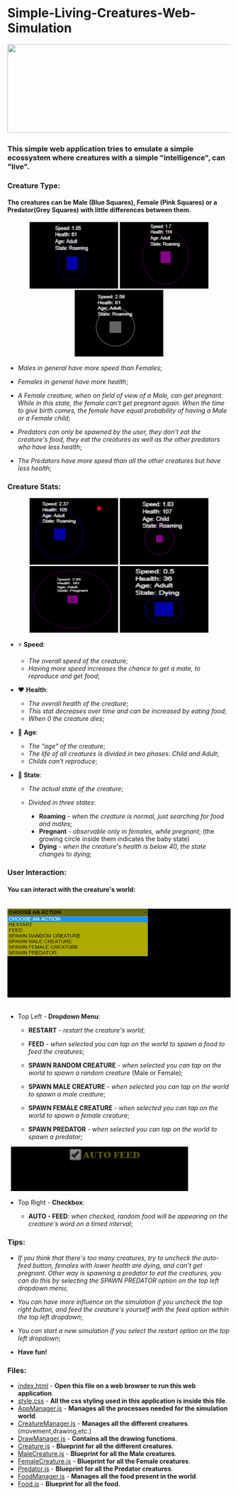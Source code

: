 # Simple-Living-Creatures-Web-Simulation
<p align="center">
      <img src="https://media.giphy.com/media/Av1Y3DEDs1kaaFE4dj/giphy.gif" width="700" height="200" />
</p>

### This simple web application tries to emulate a simple ecossystem where creatures with a simple "intelligence", can "live".


### Creature Type:          
#### The creatures can be Male (Blue Squares), Female (Pink Squares) or a Predator(Grey Squares) with little differences between them.
<p align="center">
      <img width="200" height="150" src="https://github.com/1andre-santos1/Simple-Living-Creatures-Web-Simulation/blob/master/Male.PNG">
      <img width="200" height="150" src="https://github.com/1andre-santos1/Simple-Living-Creatures-Web-Simulation/blob/master/Female.PNG">
      <img width="200" height="150" src="https://github.com/1andre-santos1/Simple-Living-Creatures-Web-Simulation/blob/master/Predator.PNG">
   </p>

   * *Males in general have more speed than Females*;

   * *Females in general have more health*;

   * *A Female creature, when on field of view of a Male, can get pregnant. While in this state, the female can't get pregnant again. When the time to give birth comes, the female have equal probability of having a Male or a Female child*;

   * *Predators can only be spawned by the user, they don't eat the creature's food, they eat the creatures as well as the other predators who have less health*;

   * *The Predators have more speed than all the other creatures but have less health*;


### Creature Stats:
   <p align="center">
      <img width="200" height="150" src="https://github.com/1andre-santos1/Simple-Living-Creatures-Web-Simulation/blob/master/MaleStats.PNG">
      <img width="200" height="150" src="https://github.com/1andre-santos1/Simple-Living-Creatures-Web-Simulation/blob/master/FemaleStats.PNG">
      <img width="200" height="150" src="https://github.com/1andre-santos1/Simple-Living-Creatures-Web-Simulation/blob/master/FemaleStats2.PNG">
      <img width="200" height="150" src="https://github.com/1andre-santos1/Simple-Living-Creatures-Web-Simulation/blob/master/MaleStats2.PNG">
   </p>
   
   * :zap: **Speed**:
   
     - *The overall speed of the creature*;
     - *Having more speed increases the chance to get a mate, to reproduce and get food*;

   * :heart: **Health**: 
   
     - *The overall health of the creature*;
     - *This stat decreases over time and can be increased by eating food*;
     - *When 0 the creature dies*;

   * :older_man: **Age**: 
   
     - *The "age" of the creature*;
     - *The life of all creatures is divided in two phases: Child and Adult*;
     - *Childs can't reproduce*;

   * :game_die: **State**: 
     
     - *The actual state of the creature*;
     - *Divided in three states*: 
     
       - **Roaming** - *when the creature is normal, just searching for food and mates*;
       - **Pregnant** - *observable only in females, while pregnant*; (the growing circle inside them indicates the baby state)
       - **Dying** - *when the creature's health is below 40, the state changes to dying*;


### User Interaction:
#### You can interact with the creature's world:

   <p align="left">
      <img width="600" height="200" src="https://github.com/1andre-santos1/Simple-Living-Creatures-Web-Simulation/blob/master/DropdownMenu.png">   
   </p>
   
   * Top Left - **Dropdown Menu**:
   
     - **RESTART** - *restart the creature's world*;

     - **FEED** - *when selected you can tap on the world to spawn a food to feed the creatures*;

     - **SPAWN RANDOM CREATURE** - *when selected you can tap on the world to spawn a random creature* (Male or Female); 

     - **SPAWN MALE CREATURE** - *when selected you can tap on the world to spawn a male creature*; 

     - **SPAWN FEMALE CREATURE** - *when selected you can tap on the world to spawn a female creature*; 

     - **SPAWN PREDATOR** - *when selected you can tap on the world to spawn a predator*; 
     
   <p align="left">
      <img width="400" height="100" src="https://github.com/1andre-santos1/Simple-Living-Creatures-Web-Simulation/blob/master/AutoFeed.PNG">   
   </p>
   
   * Top Right - **Checkbox**:

     - **AUTO - FEED**: *when checked, random food will be appearing on the creature's word on a timed interval*;
    
    
### Tips:
            
   * *If you think that there's too many creatures, try to uncheck the auto-feed button, females with lower health are dying, and can't get pregnant. Other way is spawning a predator to eat the creatures, you can do this by selecting the SPAWN PREDATOR option on the top left dropdown menu*;
                
   * *You can have more influence on the simulation if you uncheck the top right button, and feed the creature's yourself with the feed option within the top left dropdown*;
            
   * *You can start a new simulation if you select the restart option on the top left dropdown*;

   * **Have fun!**
   
   
### Files:
           
   * [index.html](https://github.com/1andre-santos1/Simple-Living-Creatures-Web-Simulation/blob/master/index.html)           - **Open this file on a web browser to run this web application**.
   * [style.css](https://github.com/1andre-santos1/Simple-Living-Creatures-Web-Simulation/blob/master/style.css)            - **All the css styling used in this application is inside this file**.
   * [AppManager.js](https://github.com/1andre-santos1/Simple-Living-Creatures-Web-Simulation/blob/master/AppManager.js)        - **Manages all the processes needed for the simulation world**.
   * [CreatureManager.js](https://github.com/1andre-santos1/Simple-Living-Creatures-Web-Simulation/blob/master/CreatureManager.js)   - **Manages all the different creatures**. (movement,drawing,etc.)
   * [DrawManager.js](https://github.com/1andre-santos1/Simple-Living-Creatures-Web-Simulation/blob/master/DrawManager.js)       - **Contains all the drawing functions**.
   * [Creature.js](https://github.com/1andre-santos1/Simple-Living-Creatures-Web-Simulation/blob/master/Creature.js)          - **Blueprint for all the different creatures**.
   * [MaleCreature.js](https://github.com/1andre-santos1/Simple-Living-Creatures-Web-Simulation/blob/master/MaleCreature.js)     - **Blueprint for all the Male creatures**.
   * [FemaleCreature.js](https://github.com/1andre-santos1/Simple-Living-Creatures-Web-Simulation/blob/master/FemaleCreature.js)    - **Blueprint for all the Female creatures**.
   * [Predator.js](https://github.com/1andre-santos1/Simple-Living-Creatures-Web-Simulation/blob/master/Predator.js)          - **Blueprint for all the Predator creatures**.
   * [FoodManager.js](https://github.com/1andre-santos1/Simple-Living-Creatures-Web-Simulation/blob/master/FoodManager.js)       - **Manages all the food present in the world**.
   * [Food.js](https://github.com/1andre-santos1/Simple-Living-Creatures-Web-Simulation/blob/master/Food.js)             - **Blueprint for all the food**.
